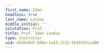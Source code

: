 ```yaml
---
first_name: Idan
headless: true
last_name: Landau
middle_initial: ''
salutation: Prof.
title: Prof. Idan Landau
type: instructor
uid: 45d5e9d7-656a-1a15-1722-56d3333ccd09
---
```


